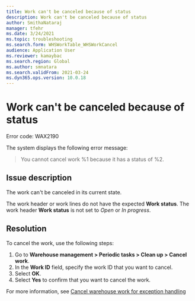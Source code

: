 ```yaml
---
title: Work can't be canceled because of status
description: Work can't be canceled because of status
author: SmithaNataraj
manager: tfehr
ms.date: 3/24/2021
ms.topic: troubleshooting
ms.search.form: WHSWorkTable_WHSWorkCancel
audience: Application User
ms.reviewer: kamaybac
ms.search.region: Global
ms.author: smnatara
ms.search.validFrom: 2021-03-24
ms.dyn365.ops.version: 10.0.18
---
```


# Work can't be canceled because of status

Error code: WAX2190

The system displays the following error message:

> You cannot cancel work %1 because it has a status of %2.

## Issue description

The work can't be canceled in its current state.

The work header or work lines do not have the expected **Work status**. The work header **Work status** is not set to *Open* or *In progress*.

## Resolution

To cancel the work, use the following steps:

1. Go to **Warehouse management \> Periodic tasks \> Clean up \> Cancel work**.
1. In the **Work ID** field, specify the work ID that you want to cancel.
1. Select **OK**.
1. Select **Yes** to confirm that you want to cancel the work.

For more information, see [Cancel warehouse work for exception handling](../../warehousing/cancel-warehouse-work.md)
